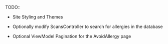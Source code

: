 TODO::
- Site Styling and Themes

- Optionally modify ScansController to search for allergies in the database
- Optional ViewModel Pagination for the AvoidAllergy page